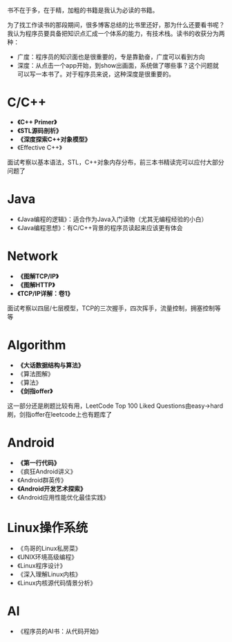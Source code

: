 书不在于多，在于精，加粗的书籍是我认为必读的书籍。

为了找工作读书的那段期间，很多博客总结的比书里还好，那为什么还要看书呢？我认为程序员要具备把知识点汇成一个体系的能力，有技术栈。读书的收获分为两种：
- 广度：程序员的知识面也是很重要的，专是靠勤奋，广度可以看到方向
- 深度：从点击一个app开始，到show出画面，系统做了哪些事？这个问题就可以写一本书了。对于程序员来说，这种深度是很重要的。

# C/C++
- **《C++ Primer》**
- **《STL源码剖析》**
- **《深度探索C++对象模型》**
- 《Effective C++》

面试考察以基本语法，STL，C++对象内存分布，前三本书精读完可以应付大部分问题了

# Java

- 《Java编程的逻辑》：适合作为Java入门读物（尤其无编程经验的小白）
- 《Java编程思想》：有C/C++背景的程序员读起来应该更有体会


# Network
- **《图解TCP/IP》**
- **《图解HTTP》**
- **《TCP/IP详解：卷1》**

面试考察以四层/七层模型，TCP的三次握手，四次挥手，流量控制，拥塞控制等等

# Algorithm
- **《大话数据结构与算法》**
- 《算法图解》
- 《算法》
- **《剑指offer》**

这一部分还是刷题比较有用，LeetCode Top 100 Liked Questions由easy->hard刷，剑指offer在leetcode上也有题库了

# Android
- **《第一行代码》**
- 《疯狂Android讲义》
- 《Android群英传》
- **《Android开发艺术探索》**
- 《Android应用性能优化最佳实践》

# Linux操作系统
- 《鸟哥的Linux私房菜》
- 《UNIX环境高级编程》
- 《Linux程序设计》
- 《深入理解Linux内核》
- 《Linux内核源代码情景分析》

# AI
- 《程序员的AI书：从代码开始》
